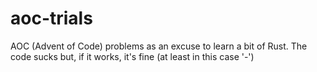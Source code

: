 # aoc-trials

AOC (Advent of Code) problems as an excuse to learn a bit of Rust.
The code sucks but, if it works, it's fine (at least in this case '-')
